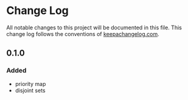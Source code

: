 # Change Log
All notable changes to this project will be documented in this file. This change log follows the conventions of [keepachangelog.com](http://keepachangelog.com/).


## 0.1.0
### Added
- priority map
- disjoint sets
